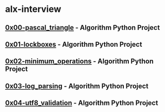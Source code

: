 # alx-interview

## [0x00-pascal_triangle](https://github.com/j88moja-code/alx-interview/tree/master/0x00-pascal_triangle) - Algorithm Python Project
## [0x01-lockboxes](https://github.com/j88moja-code/alx-interview/tree/master/0x01-lockboxes) - Algorithm Python Project
## [0x02-minimum_operations](https://github.com/j88moja-code/alx-interview/tree/master/0x02-minimum_operations) - Algorithm Python Project
## [0x03-log_parsing](https://github.com/j88moja-code/alx-interview/tree/master/0x03-log_parsing) - Algorithm Python Project
## [0x04-utf8_validation]() - Algorithm Python Project
